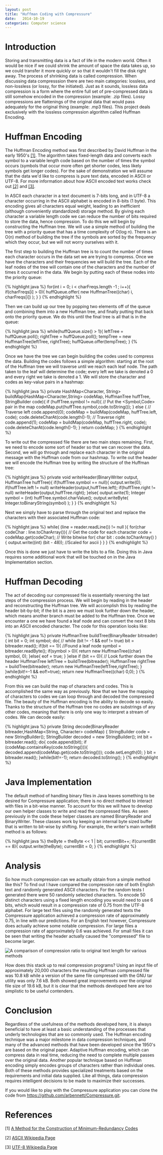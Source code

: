 ```yaml
---
layout: post
title: "Huffman Coding with Compressure"
date:   2014-10-19
categories: Computer science
---
```


Introduction
============
Storing and transmitting data is a fact of life in the modern world.  Often it would be nice if we could shrink the amount of space the data takes up, so we could transfer it more quickly or so that it wouldn't fill the disk right away.  The process of shrinking data is called compression.  When discussing data compresssion there are two main categories: lossless, and non-lossless (or lossy, for the initiated).  Just as it sounds, lossless data compression is a form where the entire full set of pre-compressed data is still somehow encoded in the compression (example: .zip files).  Lossy compressions are flattenings of the original data that would pass adequately for the original thing (example: .mp3 files).  This project deals exclusively with the lossless compression algorithm called Huffman Encoding.

Huffman Encoding
================
The Huffman Encoding method was first described by David Huffman in the early 1950's [\[1\]](http://compression.ru/download/articles/huff/huffman_1952_minimum-redundancy-codes.pdf).   The algorithm takes fixed-length data and converts each symbol to a variable length code based on the number of times the symbol occurs (symbols that occur more often get shorter codes, less likely symbols get longer codes).  For the sake of demonstration we will assume that the data we'd like to compress is pure text data, encoded in ASCII or UTF-8.  For more information about how ASCII encoded text works check out [\[2\]](http://en.wikipedia.org/wiki/ASCII) and [\[3\]](http://en.wikipedia.org/wiki/UTF-8).

In ASCII each character in a text document is 7-bits long, and in UTF-8 a character occurring in the ASCII alphabet is encoded in 8-bits (1 byte).  This encoding gives all characters equal weight, leading to an inefficient (although conveniently standardized) storage method.  By giving each character a variable length code we can reduce the number of bits required to store the data, hence compression.  To do this we will begin by constructing the Huffman tree.  We will use a simple method of building the tree with a priority queue that has a time complexity of O(log n).  There is an O(n) method of building the tree if the symbols are sorted by the frequency which they occur, but we will not worry ourselves with it.

The first step to building the Huffman tree is to count the number of times each character occurs in the data set we are trying to compress.  Once we have the characters and their frequencies we will build the tree.  Each of the leaf nodes of the tree will contain one of the characters and the number of times it occurred in the data.  We begin by putting each of these nodes into the priority queue:

{% highlight java %}
for(int i = 0; i < charFreqs.length -1 ; i++){
  if(charFreqs[i] > 0){
    huffQueue.offer( new HuffmanTree<Character>((char) i, charFreqs[i]) );
  }
}
{% endhighlight %}

Then we can build up our tree by popping two elements off of the queue and combining them into a new Huffman tree, and finally putting that back onto the priority queue.  We do this until the final tree is all that is in the queue:

{% highlight java %}
while(huffQueue.size() > 1){
  leftTree = huffQueue.poll();
  rightTree = huffQueue.poll();
  tempTree = new HuffmanTree<Character>(leftTree, rightTree);
  huffQueue.offer(tempTree);
}
{% endhighlight %}

Once we have the tree we can begin building the codes used to compress the data.  Building the codes follows a simple algorithm:  starting at the root of the Huffman tree we will traverse until we reach each leaf node.  The path taken to the leaf will determine the code; every left we take is denoted a 0 and every right we take is denoted a 1.  We will store the character and codes as key-value pairs in a hashmap:

{% highlight java %}
private HashMap<Character, String> buildMap(HashMap<Character,String> codeMap,
                                            HuffmanTree<Character> huffTree,
                                            StringBuilder code){
  if (huffTree.symbol != null){
    // Put the <Symbol,Code> pair in the map
    codeMap.put(huffTree.symbol,code.toString());
  } else {
    // Traverse left
    code.append(0);
    codeMap = buildMap(codeMap, huffTree.left, code);
    code.deleteCharAt(code.length()-1);
    // Traverse right
    code.append(1);
    codeMap = buildMap(codeMap, huffTree.right, code);
    code.deleteCharAt(code.length()-1);
  }
  return codeMap;
}
{% endhighlight %}

To write out the compressed file there are two main steps remaining.  First, we need to encode some sort of header so that we can recover the data.  Second, we will go through and replace each character in the original message with the Huffman code from our hashmap. To write out the header we will encode the Huffman tree by writing the structure of the Huffman tree:

{% highlight java %}
private void writeHeader(BinaryWriter output, HuffmanTree<Character> huffTree){
  if(huffTree.symbol == null){
    output.write(0);
    if(huffTree.left != null)  writeHeader(output,huffTree.left);
    if(huffTree.right != null) writeHeader(output,huffTree.right);
  }else{
    output.write(1);
    Integer symbol = (int) huffTree.symbol.charValue();
    output.writeByte( Integer.toBinaryString(symbol) );
  }
}
{% endhighlight %}

Next we simply have to parse through the original text and replace the characters with their associated Huffman code:

{% highlight java %}
while( (line = reader.readLine()) != null ){
  for(char codeChar : line.toCharArray()){
    // Get the code for each character
    code = codeMap.get(codeChar);
    // Write bitwise
    for( char bit : code.toCharArray() ){
      output.write((int) (bit - 48)); //Scaled for ascii
    }
  }
}
{% endhighlight %}

Once this is done we just have to write the bits to a file.  Doing this in Java requires some additional work that will be touched on in the Java Implementation section.

Huffman Decoding
================
The act of decoding our compressed file is essentially reversing the last steps of the compression process.  We will begin by reading in the header and reconstructing the Huffman tree.  We will accomplish this by reading the header bit-by-bit; if the bit is a zero we must look further down the header, which means another branch must be added to the Huffman tree.  Once we encounter a one we have found a leaf node and can convert the next 8 bits into an ASCII encoded character.  The code for this operation looks like:

{% highlight java %}
private HuffmanTree<Character> buildTree(BinaryReader bitreader){
  int bit = 0;
  int symbol;
  do{  // while (bit != -1 && eof != true)
    bit = bitreader.read();
    if(bit == 1){
      //Found a leaf node
      symbol = bitreader.readByte();
      if(symbol > 0){
        return new HuffmanTree<Character>((char) symbol, 0);
      }else{
        eof = true;
      }
    }else if (bit == 0){
      // Look further down the header
      HuffmanTree<Character> leftTree = buildTree(bitreader);
      HuffmanTree<Character> rightTree = buildTree(bitreader);
      return new HuffmanTree<Character>(leftTree,rightTree);
    }
  }while(bit!=-1 && eof!=true);
  return new HuffmanTree<Character>((char) 0,0);
}
{% endhighlight %}

From this we can build the map of characters and codes.  This is accomplished the same way as previously.  Now that we have the mapping of characters to codes we can loop through and decoded the compressed file.  The beauty of the Huffman encoding is the ability to decode so easily.  Thanks to the structure of the Huffman tree no codes are substrings of any other codes, meaning that there is only one way to interpret a stream of codes.  We can decode easily:

{% highlight java %}
private String decode(BinaryReader bitreader,HashMap<String, Character> codeMap) {
  StringBuilder code = new StringBuilder();
  StringBuilder decoded = new StringBuilder();
  int bit = bitreader.read();
  do{
    code.append(bit);
    if (codeMap.containsKey(code.toString())){
      decoded.append(codeMap.get(code.toString()));
      code.setLength(0);
    }
    bit = bitreader.read();
  }while(bit!=-1);
  return decoded.toString();
}
{% endhighlight %}


Java Implementation
===================
The default method of handling binary files in Java leaves something to be desired for Compressure application; there is no direct method to interact with files in a bit-wise manner.  To account for this we will have to develop our own helper classes to write and read the compressed files.  As seen previously in the code these helper classes are named BinaryReader and BinaryWriter.  These classes work by keeping an internal byte sized buffer that is written to bit-wise by shifting.  For example, the writer's main writeBit method is as follows:

{% highlight java %}
theByte = theByte << 1 | bit;
currentBit++;
if(currentBit == 8){
  output.write(theByte);
  currentBit = 0;
}
{% endhighlight %}


Analysis
========
So how much compression can we actually obtain from a simple method like this?  To find out I have compared the compression rate of both English text and randomly generated ASCII characters.  For the random tests I generated there were 50 randomly selected characters.  To encode 50 distinct characters using a fixed length encoding you would need to use 6 bits, which would result in a compression rate of 0.75 from the UTF-8 alphabet.  For large text files using the randomly generated texts the Compressure application achieved a compression rate of approximately 0.75, in line with our predictions.  For an English text however, Compressure does actually achieve some notable compression.  For large files a compression rate of approximately 0.6 was achieved.  For small files it can be seen that writing the header actually caused the "compressed" file to become larger.

![A comparison of compression ratio to original text length for various methods](http://arbennett.github.io/imgs/compression_comparison.png)

How does this stack up to real compression programs?  Using an input file of approximately 20,000 characters the resulting Huffman compressed file was 10.8 kB while a version of the same file compressed with the GNU tar utility was only 7.6 kB.  Both showed great improvements over the original file size of 19.6 kB, but it is clear that the methods developed here are too simplistic to be useful contenders.

Conclusion
==========
Regardless of the usefulness of the methods developed here, it is always beneficial to have at least a basic understanding of the processes that underly technologies that are so commonly used.  The Huffman encoding technique was a major milestone in data compression techniques, and many of the advanced methods that have been developed since the 1950's are based on the original paper.  Adaptive Huffman encoding, which can compress data in real time, reducing the need to complete multiple passes over the original data.  Another popular technique based on Huffman encoding simply encodes groups of characters rather than individual ones.  Both of these methods provides specialized treatments based on the requirements and initial data supplied.  Like all things, data compression requires intelligent decisions to be made to maximize their successes.

If you would like to play with the Compressure application you can clone the code from https://github.com/arbennett/Compressure.git.

References
==========
[1] [A Method for the Construction of Minimum-Redundancy Codes](http://compression.ru/download/articles/huff/huffman_1952_minimum-redundancy-codes.pdf)

[2] [ASCII Wikipedia Page](http://en.wikipedia.org/wiki/ASCII)

[3] [UTF-8 Wikipedia Page](http://en.wikipedia.org/wiki/UTF-8)
